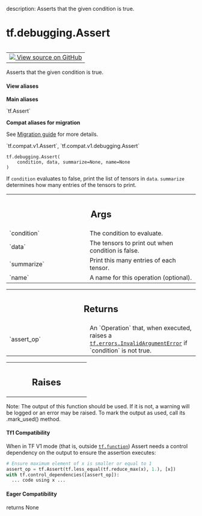 description: Asserts that the given condition is true.

<div itemscope itemtype="http://developers.google.com/ReferenceObject">
<meta itemprop="name" content="tf.debugging.Assert" />
<meta itemprop="path" content="Stable" />
</div>

# tf.debugging.Assert

<!-- Insert buttons and diff -->

<table class="tfo-notebook-buttons tfo-api nocontent" align="left">
<td>
  <a target="_blank" href="https://github.com/tensorflow/tensorflow/blob/r2.3/tensorflow/python/ops/control_flow_ops.py#L114-L178">
    <img src="https://www.tensorflow.org/images/GitHub-Mark-32px.png" />
    View source on GitHub
  </a>
</td>
</table>



Asserts that the given condition is true.

<section class="expandable">
  <h4 class="showalways">View aliases</h4>
  <p>
<b>Main aliases</b>
<p>`tf.Assert`</p>

<b>Compat aliases for migration</b>
<p>See
<a href="https://www.tensorflow.org/guide/migrate">Migration guide</a> for
more details.</p>
<p>`tf.compat.v1.Assert`, `tf.compat.v1.debugging.Assert`</p>
</p>
</section>

<pre class="devsite-click-to-copy prettyprint lang-py tfo-signature-link">
<code>tf.debugging.Assert(
    condition, data, summarize=None, name=None
)
</code></pre>



<!-- Placeholder for "Used in" -->

If `condition` evaluates to false, print the list of tensors in `data`.
`summarize` determines how many entries of the tensors to print.

<!-- Tabular view -->
 <table class="responsive fixed orange">
<colgroup><col width="214px"><col></colgroup>
<tr><th colspan="2"><h2 class="add-link">Args</h2></th></tr>

<tr>
<td>
`condition`
</td>
<td>
The condition to evaluate.
</td>
</tr><tr>
<td>
`data`
</td>
<td>
The tensors to print out when condition is false.
</td>
</tr><tr>
<td>
`summarize`
</td>
<td>
Print this many entries of each tensor.
</td>
</tr><tr>
<td>
`name`
</td>
<td>
A name for this operation (optional).
</td>
</tr>
</table>



<!-- Tabular view -->
 <table class="responsive fixed orange">
<colgroup><col width="214px"><col></colgroup>
<tr><th colspan="2"><h2 class="add-link">Returns</h2></th></tr>

<tr>
<td>
`assert_op`
</td>
<td>
An `Operation` that, when executed, raises a
<a href="../../tf/errors/InvalidArgumentError.md"><code>tf.errors.InvalidArgumentError</code></a> if `condition` is not true.
</td>
</tr>
</table>



<!-- Tabular view -->
 <table class="responsive fixed orange">
<colgroup><col width="214px"><col></colgroup>
<tr><th colspan="2"><h2 class="add-link">Raises</h2></th></tr>


</table>


Note: The output of this function should be used. If it is not, a warning will be logged or an error may be raised. To mark the output as used, call its .mark_used() method.

#### Tf1 Compatibility
  When in TF V1 mode (that is, outside <a href="../../tf/function.md"><code>tf.function</code></a>) Assert needs a control
  dependency on the output to ensure the assertion executes:

```python
# Ensure maximum element of x is smaller or equal to 1
assert_op = tf.Assert(tf.less_equal(tf.reduce_max(x), 1.), [x])
with tf.control_dependencies([assert_op]):
  ... code using x ...
```




#### Eager Compatibility
returns None


